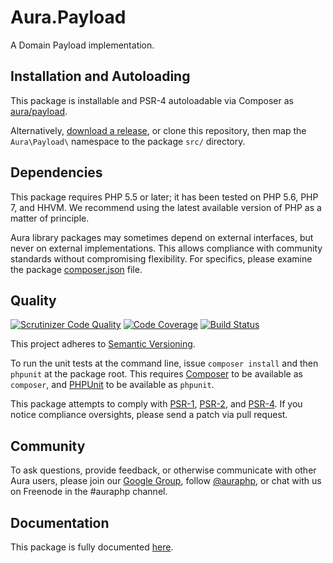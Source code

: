 # Aura.Payload

A Domain Payload implementation.

## Installation and Autoloading

This package is installable and PSR-4 autoloadable via Composer as
[aura/payload][].

Alternatively, [download a release][], or clone this repository, then map the
`Aura\Payload\` namespace to the package `src/` directory.

## Dependencies

This package requires PHP 5.5 or later; it has been tested on PHP 5.6, PHP 7,
and HHVM. We recommend using the latest available version of PHP as a matter of
principle.

Aura library packages may sometimes depend on external interfaces, but never on
external implementations. This allows compliance with community standards
without compromising flexibility. For specifics, please examine the package
[composer.json][] file.

## Quality

[![Scrutinizer Code Quality](https://scrutinizer-ci.com/g/auraphp/Aura.Payload/badges/quality-score.png?b=3.x)](https://scrutinizer-ci.com/g/auraphp/Aura.Payload/)
[![Code Coverage](https://scrutinizer-ci.com/g/auraphp/Aura.Payload/badges/coverage.png?b=3.x)](https://scrutinizer-ci.com/g/auraphp/Aura.Payload/)
[![Build Status](https://travis-ci.org/auraphp/Aura.Payload.png?branch=3.x)](https://travis-ci.org/auraphp/Aura.Payload)

This project adheres to [Semantic Versioning](http://semver.org/).

To run the unit tests at the command line, issue `composer install` and then
`phpunit` at the package root. This requires [Composer][] to be available as
`composer`, and [PHPUnit][] to be available as `phpunit`.

This package attempts to comply with [PSR-1][], [PSR-2][], and [PSR-4][]. If
you notice compliance oversights, please send a patch via pull request.

## Community

To ask questions, provide feedback, or otherwise communicate with other Aura
users, please join our [Google Group][], follow [@auraphp][], or chat with us
on Freenode in the #auraphp channel.

## Documentation

This package is fully documented [here](./docs/index.md).

[PSR-1]: https://github.com/php-fig/fig-standards/blob/master/accepted/PSR-1-basic-coding-standard.md
[PSR-2]: https://github.com/php-fig/fig-standards/blob/master/accepted/PSR-2-coding-style-guide.md
[PSR-4]: https://github.com/php-fig/fig-standards/blob/master/accepted/PSR-4-autoloader.md
[Composer]: http://getcomposer.org/
[PHPUnit]: http://phpunit.de/
[Google Group]: http://groups.google.com/group/auraphp
[@auraphp]: http://twitter.com/auraphp
[download a release]: https://github.com/auraphp/Aura.Payload/releases
[aura/payload]: https://packagist.org/packages/aura/payload
[composer.json]: ./composer.json
